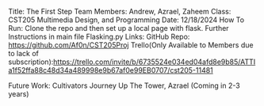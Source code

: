 Title: The First Step
Team Members: Andrew, Azrael, Zaheem
Class: CST205 Multimedia Design, and Programming
Date: 12/18/2024
How To Run: Clone the repo and then set up a local page with flask. Further Instructions in main file Flasking.py
Links: 
GitHub Repo: https://github.com/Af0n/CST205Proj
Trello(Only Available to Members due to lack of subscription):https://trello.com/invite/b/6735524e034ed04afd8e9b85/ATTIa1f52ffa88c48d34a489998e9b67af0e99EB0707/cst205-11481

Future Work: Cultivators Journey Up The Tower, Azrael (Coming in 2-3 years)
